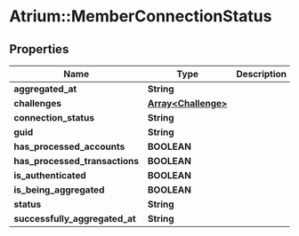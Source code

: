 # Atrium::MemberConnectionStatus

## Properties
Name | Type | Description | Notes
------------ | ------------- | ------------- | -------------
**aggregated_at** | **String** |  | [optional] 
**challenges** | [**Array&lt;Challenge&gt;**](Challenge.md) |  | [optional] 
**connection_status** | **String** |  | [optional] 
**guid** | **String** |  | [optional] 
**has_processed_accounts** | **BOOLEAN** |  | [optional] 
**has_processed_transactions** | **BOOLEAN** |  | [optional] 
**is_authenticated** | **BOOLEAN** |  | [optional] 
**is_being_aggregated** | **BOOLEAN** |  | [optional] 
**status** | **String** |  | [optional] 
**successfully_aggregated_at** | **String** |  | [optional] 


